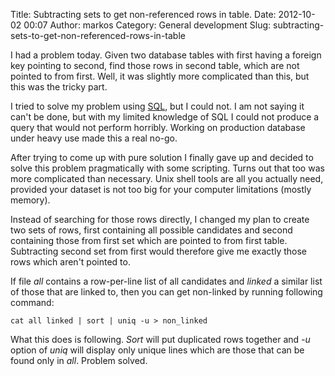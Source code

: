 Title: Subtracting sets to get non-referenced rows in table.
Date: 2012-10-02 00:07
Author: markos
Category: General development
Slug: subtracting-sets-to-get-non-referenced-rows-in-table

I had a problem today. Given two database tables with first having a
foreign key pointing to second, find those rows in second table, which
are not pointed to from first. Well, it was slightly more complicated
than this, but this was the tricky part.

I tried to solve my problem using
[SQL](http://en.wikipedia.org/wiki/SQL "SQL description on Wikipedia"),
but I could not. I am not saying it can't be done, but with my limited
knowledge of SQL I could not produce a query that would not perform
horribly. Working on production database under heavy use made this a
real no-go.

After trying to come up with pure solution I finally gave up and decided
to solve this problem pragmatically with some scripting. Turns out that
too was more complicated than necessary. Unix shell tools are all you
actually need, provided your dataset is not too big for your computer
limitations (mostly memory).

Instead of searching for those rows directly, I changed my plan to
create two sets of rows, first containing all possible candidates and
second containing those from first set which are pointed to from first
table. Subtracting second set from first would therefore give me exactly
those rows which aren't pointed to.

If file *all* contains a row-per-line list of all candidates and
*linked* a similar list of those that are linked to, then you can get
non-linked by running following command:

`cat all linked | sort | uniq -u > non_linked`

What this does is following. *Sort* will put duplicated rows together
and *-u* option of *uniq* will display only unique lines which are those
that can be found only in *all*. Problem solved.

